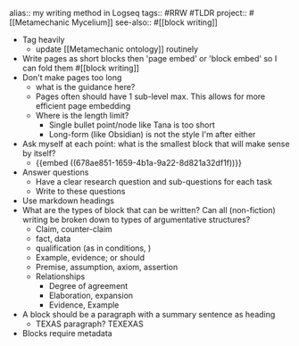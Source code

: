 alias:: my writing method in Logseq
tags:: #RRW #TLDR 
project:: #[[Metamechanic Mycelium]] 
see-also:: #[[block writing]]
- Tag heavily
	- update [[Metamechanic ontology]] routinely
- Write pages as short blocks then 'page embed' or 'block embed' so I can fold them #[[block writing]]
- Don't make pages too long
	- what is the guidance here?
	- Pages often should have 1 sub-level max. This allows for more efficient page embedding
	- Where is the length limit?
		- Single bullet point/node like Tana is too short
		- Long-form (like Obsidian) is not the style I'm after either
- Ask myself at each point: what is the smallest block that will make sense by itself?
	- {{embed ((678ae851-1659-4b1a-9a22-8d821a32df1f))}}
- Answer questions
	- Have a clear research question and sub-questions for each task
	- Write to these questions
- Use markdown headings
- What are the types of block that can be written? 
  Can all (non-fiction) writing be broken down to types of argumentative structures?
	- Claim, counter-claim
	- fact, data
	- qualification (as in conditions, )
	- Example, evidence; or should
	- Premise, assumption, axiom, assertion
	- Relationships
		- Degree of agreement
		- Elaboration, expansion
		- Evidence, Example
- A block should be a paragraph with a summary sentence as heading
	- TEXAS paragraph? TEXEXAS
- Blocks require metadata